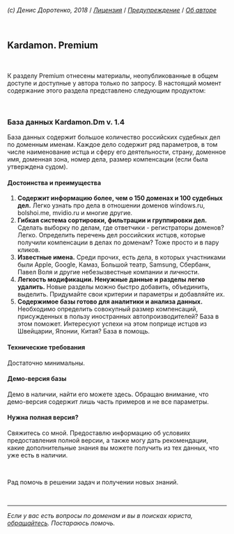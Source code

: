 *(c) Денис Доротенко, 2018* / *[Лицензия](https://github.com/xCounsel/kardamon/blob/master/Russian/LICENSE.md)* / *[Предупреждение](https://github.com/xCounsel/kardamon/blob/master/Russian/DISCLAIMER.md)* / *[Об авторе](http://dorotenko.pro/about/)*

<br/>

## Kardamon. Premium

<br/>

К разделу Premium отнесены материалы, неопубликованные в общем доступе и доступные у автора только по запросу. В настоящий момент содержание этого раздела представлено следующим продуктом:

<br/>

### База данных Kardamon.Dm v. 1.4


База данных содержит большое количество российских судебных дел по доменным именам. Каждое дело содержит ряд параметров, в том числе наименование истца и сферу его деятельности, страну, доменное имя, доменная зона, номер дела, размер компенсации (если была утверждена судом). 

#### Достоинства и преимущества
1.	**Содержит информацию более, чем о 150 доменах и 100 судебных дел.** Легко узнать про дела в отношении доменов windows.ru, bolshoi.me, mvidio.ru и многие другие.
2.	**Гибкая система сортировки, фильтрации и группировки дел.** Сделать выборку по делам, где ответчики - регистраторы доменов? Легко. Определить перечень дел российских истцов, которые получили компенсации в делах по доменам? Тоже просто и в пару кликов.
3.	**Известные имена.** Среди прочих, есть дела, в которых участниками были Apple, Google, Камаз, Большой театр, Samsung, Сбербанк, Павел Воля и другие небезызвестные компании и личности.
4.	**Легкость модификации. Ненужные данные и разделы легко удалить.** Новые разделы можно быстро добавить, объединить, выделить. Придумайте свои критерии и параметры и добавляйте их.
5.	**Содержимое базы готово для аналитики и анализа данных.** Необходимо определить совокупный размер компенсаций, присужденных в пользу иностранных автопроизводителей? База в этом поможет. Интересуют успехи на этом поприще истцов из Швейцарии, Японии, Китая? База в помощь.

#### Технические требования
Достаточно минимальны. 

#### Демо-версия базы
Демо в наличии, найти его можете здесь. Обращаю внимание, что демо-версия содержит лишь часть примеров и не все параметры.

#### Нужна полная версия?
Свяжитесь со мной. Предоставлю информацию об условиях предоставления полной версии, а также могу дать рекомендации, какие дополнительные знания вы можете получить из тех данных, что уже есть в наличии.

<br/>

Рад помочь в решении задач и получении новых знаний.


<br/>

----
*Если у вас есть вопросы по доменам и вы в поисках юриста, [обращайтесь](http://dorotenko.pro/contact/). Постараюсь помочь.* 



